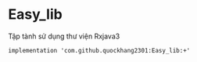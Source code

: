 # Easy_lib
Tập tành sử dụng thư viện Rxjava3


<code>implementation 'com.github.quockhang2301:Easy_lib:+'</code>
